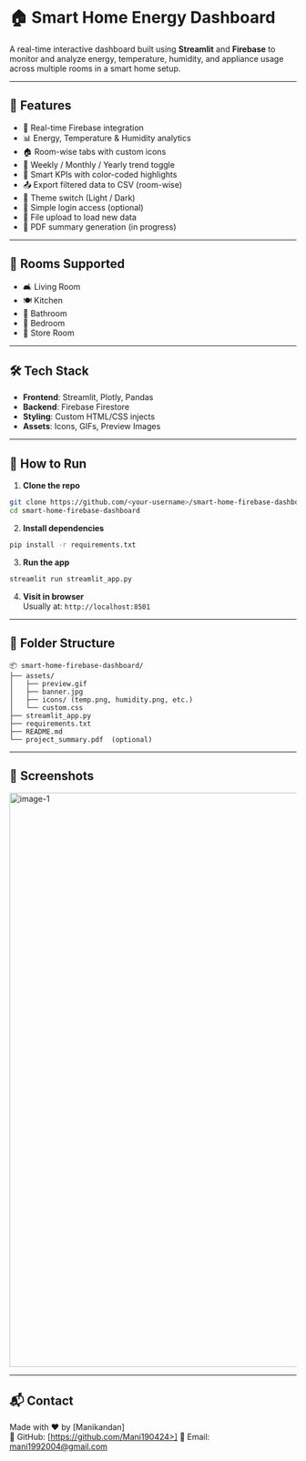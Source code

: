 # 🏠 Smart Home Energy Dashboard

A real-time interactive dashboard built using **Streamlit** and **Firebase** to monitor and analyze energy, temperature, humidity, and appliance usage across multiple rooms in a smart home setup.

---

## 🚀 Features

- 🔄 Real-time Firebase integration
- 📊 Energy, Temperature & Humidity analytics
- 🏠 Room-wise tabs with custom icons
- 📅 Weekly / Monthly / Yearly trend toggle
- 🧠 Smart KPIs with color-coded highlights
- 📤 Export filtered data to CSV (room-wise)
- 🌙 Theme switch (Light / Dark)
- 🔐 Simple login access (optional)
- 📁 File upload to load new data
- 📄 PDF summary generation (in progress)

---

## 📌 Rooms Supported

- 🛋 Living Room  
- 🍽 Kitchen  
- 🏡 Bathroom  
- 🏡 Bedroom
- 🏡 Store Room  

---

## 🛠 Tech Stack

- **Frontend**: Streamlit, Plotly, Pandas
- **Backend**: Firebase Firestore
- **Styling**: Custom HTML/CSS injects
- **Assets**: Icons, GIFs, Preview Images

---

## 🧪 How to Run

1. **Clone the repo**  
```bash
git clone https://github.com/<your-username>/smart-home-firebase-dashboard.git
cd smart-home-firebase-dashboard
```

2. **Install dependencies**  
```bash
pip install -r requirements.txt
```

3. **Run the app**  
```bash
streamlit run streamlit_app.py
```

4. **Visit in browser**  
Usually at: `http://localhost:8501`

---

## 📁 Folder Structure

```
📦 smart-home-firebase-dashboard/
├── assets/
│   ├── preview.gif
│   ├── banner.jpg
│   ├── icons/ (temp.png, humidity.png, etc.)
│   └── custom.css
├── streamlit_app.py
├── requirements.txt
├── README.md
└── project_summary.pdf  (optional)
```

---

## 📸 Screenshots

<img width="1920" height="1008" alt="image-1" src="https://github.com/user-attachments/assets/0a8b91f9-de5a-4ec6-80d3-ef953dd55cfc" />


---

## 📬 Contact

Made with ❤️ by [Manikandan]  
🔗 GitHub: [https://github.com/Mani190424>]
📧 Email: mani1992004@gmail.com
